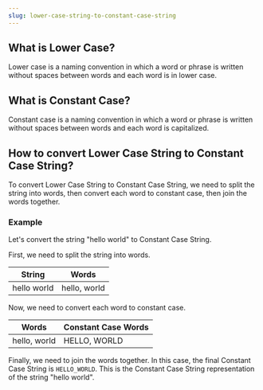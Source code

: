```yaml
---
slug: lower-case-string-to-constant-case-string
---
```


## What is Lower Case?

Lower case is a naming convention in which a word or phrase is written without spaces between words and each word is in lower case.

## What is Constant Case?

Constant case is a naming convention in which a word or phrase is written without spaces between words and each word is capitalized.

## How to convert Lower Case String to Constant Case String?

To convert Lower Case String to Constant Case String, we need to split the string into words, then convert each word to constant case, then join the words together.

### Example

Let's convert the string "hello world" to Constant Case String.

First, we need to split the string into words.

| String      | Words        |
| ----------- | ------------ |
| hello world | hello, world |

Now, we need to convert each word to constant case.

| Words        | Constant Case Words |
| ------------ | ------------------- |
| hello, world | HELLO, WORLD        |

Finally, we need to join the words together. In this case, the final Constant Case String is `HELLO_WORLD`. This is the Constant Case String representation of the string "hello world".
